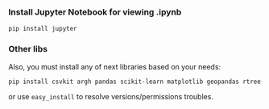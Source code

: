 ### Install Jupyter Notebook for viewing .ipynb

```
pip install jupyter
```

### Other libs

Also, you must install any of next libraries based on your needs:
```
pip install csvkit argh pandas scikit-learn matplotlib geopandas rtree
```

or use `easy_install` to resolve versions/permissions troubles.
